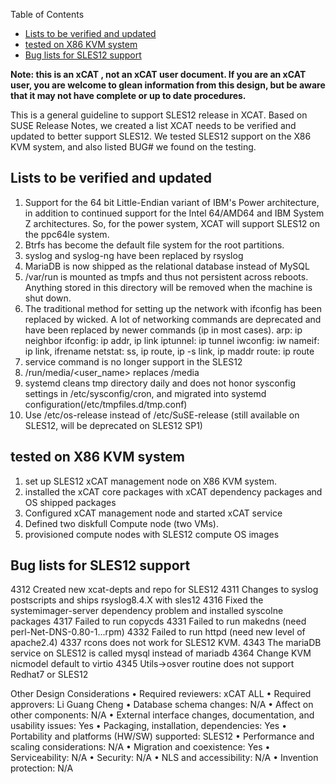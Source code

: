 <!-- START doctoc generated TOC please keep comment here to allow auto update -->
<!-- DON'T EDIT THIS SECTION, INSTEAD RE-RUN doctoc TO UPDATE -->
Table of Contents

- [Lists to be verified and updated](#lists-to-be-verified-and-updated)
- [tested on X86 KVM system](#tested-on-x86-kvm-system)
- [Bug lists for SLES12 support](#bug-lists-for-sles12-support)

<!-- END doctoc generated TOC please keep comment here to allow auto update -->

**Note: this is an xCAT , not an xCAT user document. If you are an xCAT user, you are welcome to glean information from this design, but be aware that it may not have complete or up to date procedures.**


This is a general guideline to support SLES12 release in XCAT.  Based on SUSE Release Notes, we created a list XCAT needs to be verified and updated to better support SLES12. We tested SLES12 support on the X86 KVM system, and also listed BUG# we found on the testing.

Lists to be verified and updated
----------------------------------
1) Support for the 64 bit Little-Endian variant of IBM's Power architecture, in addition to continued support for the Intel 64/AMD64 and IBM System Z architectures.  So, for the power system, XCAT will support SLES12 on the ppc64le system.
2) Btrfs has become the default file system for the root partitions.
3) syslog and syslog-ng have been replaced by rsyslog
4) MariaDB is now shipped as the relational database instead of MySQL
5) /var/run is mounted as tmpfs and thus not persistent across reboots.  Anything stored in this directory will be removed when the machine is shut down.
6) The traditional method for setting up the network with ifconfig has been replaced by wicked. A lot of networking commands are deprecated and have been replaced by newer commands (ip in most cases).
        arp:      ip neighbor
        ifconfig: ip addr, ip link
        iptunnel: ip tunnel
        iwconfig: iw
        nameif:   ip link, ifrename
        netstat:  ss, ip route, ip -s link, ip maddr
        route:    ip route
7) service command is no longer support in the SLES12
8) /run/media/<user_name> replaces /media
9) systemd cleans tmp directory daily and does not honor sysconfig settings in /etc/sysconfig/cron, and migrated into systemd configuration(/etc/tmpfiles.d/tmp.conf)
10) Use /etc/os-release instead of /etc/SuSE-release (still available on SLES12, will be deprecated on SLES12 SP1)


tested on X86 KVM system
--------------------------
1) set up SLES12 xCAT management node on X86 KVM system.
2) installed the xCAT core packages with xCAT dependency packages and OS shipped packages
3) Configured xCAT management node and started xCAT service
4) Defined two diskfull Compute node (two VMs).
5) provisioned compute nodes with SLES12 compute OS images

Bug lists for SLES12 support
----------------------------
4312  Created new xcat-depts and repo for SLES12
4311  Changes to syslog postscripts and ships rsyslog8.4.X with sles12
4316  Fixed the systemimager-server dependency problem and installed syscolne packages
4317  Failed to run copycds
4331  Failed to run makedns (need perl-Net-DNS-0.80-1...rpm)
4332  Failed to run httpd (need new level of apache2.4)
4337  rcons does not work for SLES12 KVM. 
4343  The mariaDB service on SLES12 is called mysql instead of mariadb
4364  Change KVM nicmodel default to virtio
4345  Utils->osver routine does not support Redhat7 or SLES12


Other Design Considerations
• Required reviewers: xCAT ALL
• Required approvers: Li Guang Cheng
• Database schema changes: N/A
• Affect on other components: N/A
• External interface changes, documentation, and usability issues: Yes
• Packaging, installation, dependencies: Yes
• Portability and platforms (HW/SW) supported: SLES12
• Performance and scaling considerations: N/A
• Migration and coexistence: Yes
• Serviceability: N/A
• Security: N/A
• NLS and accessibility: N/A
• Invention protection: N/A

    